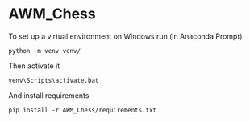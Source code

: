 # AWM_Chess
 
To set up a virtual environment on Windows run (in Anaconda Prompt)

    python -m venv venv/

Then activate it

    venv\Scripts\activate.bat

And install requirements

    pip install -r AWM_Chess/requirements.txt
